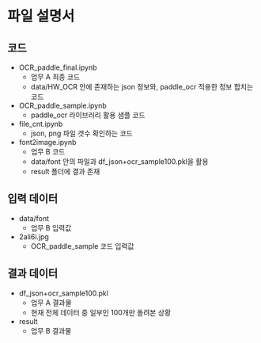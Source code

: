 # 파일 설명서

## 코드
- OCR_paddle_final.ipynb
    - 업무 A 최종 코드
    - data/HW_OCR 안에 존재하는 json 정보와, paddle_ocr 적용한 정보 합치는 코드
- OCR_paddle_sample.ipynb
    - paddle_ocr 라이브러리 활용 샘플 코드
- file_cnt.ipynb
    - json, png 파일 갯수 확인하는 코드
- font2image.ipynb
    - 업무 B 코드
    - data/font 안의 파일과 df_json+ocr_sample100.pkl을 활용
    - result 폴더에 결과 존재
## 입력 데이터
- data/font
    - 업무 B 입력값
- 2ali6i.jpg
    - OCR_paddle_sample 코드 입력값
## 결과 데이터
- df_json+ocr_sample100.pkl
    - 업무 A 결과물
    - 현재 전체 데이터 중 일부인 100개만 돌려본 상황
- result
    - 업무 B 결과물
